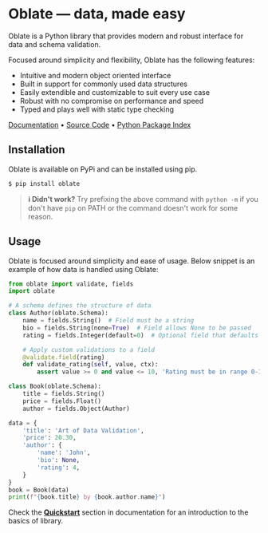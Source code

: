 # Oblate — data, made easy
Oblate is a Python library that provides modern and robust interface for data and schema validation.

Focused around simplicity and flexibility, Oblate has the following features:

- Intuitive and modern object oriented interface
- Built in support for commonly used data structures
- Easily extendible and customizable to suit every use case
- Robust with no compromise on performance and speed
- Typed and plays well with static type checking

[Documentation](https://oblate.readthedocs.io) • [Source Code](https://github.com/izxxr/oblate) • [Python Package Index](https://pypi.org/project/oblate)

## Installation
Oblate is available on PyPi and can be installed using pip.
```
$ pip install oblate 
```
> **ℹ️ Didn't work?** Try prefixing the above command with `python -m` if you don't have `pip` on PATH or the command doesn't work for some reason.

## Usage
Oblate is focused around simplicity and ease of usage. Below snippet is an example of how data
is handled using Oblate:
```py
from oblate import validate, fields
import oblate

# A schema defines the structure of data
class Author(oblate.Schema):
    name = fields.String()  # Field must be a string
    bio = fields.String(none=True)  # Field allows None to be passed
    rating = fields.Integer(default=0)  # Optional field that defaults to 0

    # Apply custom validations to a field
    @validate.field(rating)
    def validate_rating(self, value, ctx):
        assert value >= 0 and value <= 10, 'Rating must be in range 0-10 inclusive'

class Book(oblate.Schema):
    title = fields.String()
    price = fields.Float()
    author = fields.Object(Author)

data = {
    'title': 'Art of Data Validation',
    'price': 20.30,
    'author': {
        'name': 'John',
        'bio': None,
        'rating': 4,
    }
}
book = Book(data)
print(f"{book.title} by {book.author.name}")
```
Check the [**Quickstart**](https://oblate.readthedocs.io/en/latest/tutorial/index.html) section in
documentation for an introduction to the basics of library.
